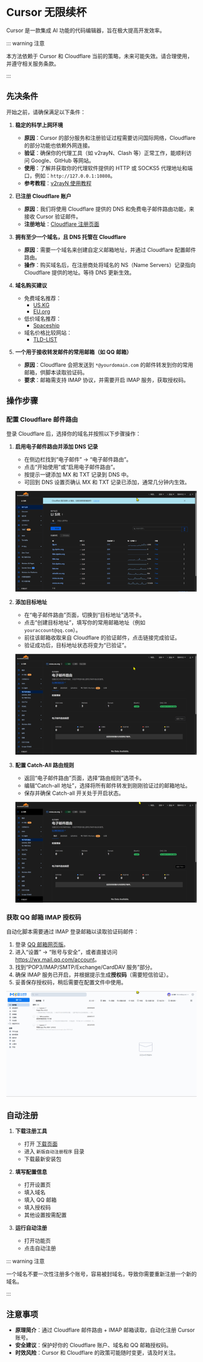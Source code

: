 # Cursor 无限续杯

Cursor 是一款集成 AI 功能的代码编辑器，旨在极大提高开发效率。

::: warning 注意

本方法依赖于 Cursor 和 Cloudflare 当前的策略，未来可能失效。请合理使用，并遵守相关服务条款。

:::

## 先决条件

开始之前，请确保满足以下条件：

1. **稳定的科学上网环境**
   - **原因**：Cursor 的部分服务和注册验证过程需要访问国际网络，Cloudflare 的部分功能也依赖外网连接。
   - **验证**：确保你的代理工具（如 v2rayN、Clash 等）正常工作，能顺利访问 Google、GitHub 等网站。
   - **使用**：了解并获取你的代理软件提供的 HTTP 或 SOCKS5 代理地址和端口，例如：`http://127.0.0.1:10808`。
   - **参考教程**：[v2rayN 使用教程](https://lisir.cc/GFW/使用/00.v2rayN-使用教程)

2. **已注册 Cloudflare 账户**
   - **原因**：我们将使用 Cloudflare 提供的 DNS 和免费电子邮件路由功能，来接收 Cursor 验证邮件。
   - **注册地址**：[Cloudflare 注册页面](https://dash.cloudflare.com/sign-up)

3. **拥有至少一个域名，且 DNS 托管在 Cloudflare**
   - **原因**：需要一个域名来创建自定义邮箱地址，并通过 Cloudflare 配置邮件路由。
   - **操作**：购买域名后，在注册商处将域名的 NS（Name Servers）记录指向 Cloudflare 提供的地址。等待 DNS 更新生效。

4. **域名购买建议**
   - 免费域名推荐：
     - [US.KG](https://nic.us.kg)
     - [EU.org](https://nic.eu.org)
   - 低价域名推荐：
     - [Spaceship](https://www.spaceship.com)
   - 域名价格比较网站：
     - [TLD-LIST](https://zh-hans.tld-list.com)

5. **一个用于接收转发邮件的常用邮箱（如 QQ 邮箱）**
   - **原因**：Cloudflare 会把发送到 `*@yourdomain.com` 的邮件转发到你的常用邮箱，供脚本读取验证码。
   - **要求**：邮箱需支持 IMAP 协议，并需要开启 IMAP 服务，获取授权码。

## 操作步骤

### 配置 Cloudflare 邮件路由

登录 Cloudflare 后，选择你的域名并按照以下步骤操作：

1. **启用电子邮件路由并添加 DNS 记录**
   - 在侧边栏找到“电子邮件” → “电子邮件路由”。
   - 点击“开始使用”或“启用电子邮件路由”。
   - 按提示一键添加 MX 和 TXT 记录到 DNS 中。
   - 可回到 DNS 设置页确认 MX 和 TXT 记录已添加，通常几分钟内生效。

   ![](./assets/000.gif)

2. **添加目标地址**
   - 在“电子邮件路由”页面，切换到“目标地址”选项卡。
   - 点击“创建目标地址”，填写你的常用邮箱地址（例如 `youraccount@qq.com`）。
   - 前往该邮箱收取来自 Cloudflare 的验证邮件，点击链接完成验证。
   - 验证成功后，目标地址状态将变为“已验证”。

   ![](./assets/001.gif)

3. **配置 Catch-All 路由规则**
   - 返回“电子邮件路由”页面，选择“路由规则”选项卡。
   - 编辑“Catch-all 地址”，选择将所有邮件转发到刚刚验证过的邮箱地址。
   - 保存并确保 Catch-all 开关处于开启状态。

   ![](./assets/002.gif)

### 获取 QQ 邮箱 IMAP 授权码

自动化脚本需要通过 IMAP 登录邮箱以读取验证码邮件：

1. 登录 [QQ 邮箱网页版](https://mail.qq.com)。
2. 进入“设置” → “账号与安全”，或者直接访问 <https://wx.mail.qq.com/account>。
3. 找到“POP3/IMAP/SMTP/Exchange/CardDAV 服务”部分。
4. 确保 IMAP 服务已开启，并根据提示生成**授权码**（需要短信验证）。
5. 妥善保存授权码，稍后需要在配置文件中使用。

![](./assets/003.gif)

## 自动注册

1. **下载注册工具**
   - 打开 [下载页面](https://cloud.lisir.cc/Teambition/软件/编程类/Cursor)
   - 进入 `新版自动注册程序` 目录
   - 下载最新安装包

2. **填写配置信息**
   - 打开设置页
   - 填入域名
   - 填入 QQ 邮箱
   - 填入授权码
   - 其他设置按需配置

3. **运行自动注册**
   - 打开功能页
   - 点击自动注册

::: warning 注意

一个域名不要一次性注册多个账号，容易被封域名，导致你需要重新注册一个新的域名。

:::

## 注意事项

- **原理简介**：通过 Cloudflare 邮件路由 + IMAP 邮箱读取，自动化注册 Cursor 账号。
- **安全建议**：保护好你的 Cloudflare 账户、域名和 QQ 邮箱授权码。
- **时效风险**：Cursor 和 Cloudflare 的政策可能随时变更，请及时关注。
